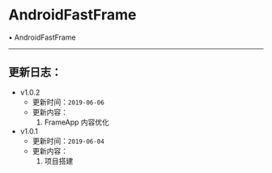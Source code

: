 # AndroidFastFrame

• AndroidFastFrame

------

## 更新日志：

- v1.0.2
     - 更新时间：`2019-06-06`
     - 更新内容：
		1. FrameApp 内容优化
- v1.0.1
     - 更新时间：`2019-06-04`
     - 更新内容：
		1. 项目搭建